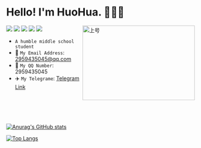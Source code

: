 # Hello! I'm HuoHua. 🥰🥰🥰
<img src="https://raw.githubusercontent.com/HuoHuas001/Lition/main/icon.png" width = "300" height = "200" alt="上号" style="display:inline-block;float:right"/>


[![](https://img.shields.io/badge/OS-Ubuntu%20Linux-33aadd?style=flat-square&logo=ubuntu&logoColor=ffffff)](https://www.archlinux.org/)
[![](https://img.shields.io/badge/Huawei-P20%20Pro-f5010c?style=flat-square&logo=huawei&logoColor=ffffff)](https://www.huawei.com/)
[![](https://img.shields.io/badge/-C++-007396?style=flat-square&logo=cplusplus&logoColor=ffffff)]()
[![](https://img.shields.io/badge/Game-Minecraft%20Bedrock-33aadd?style=flat-square&logo=minecraft&logoColor=ffffff)](https://minecraft.net/)
[![](https://img.shields.io/badge/Steam-171a21?style=flat-square&logo=steam&logoColor=ffffff)](https://steamcommunity.com/id/antzuhl)

- `A humble middle school student`
- 📧 `My Email Address`: 2959435045@qq.com
- 🐧 `My QQ Number`: 2959435045
- ✈️ `My Telegrame`: [Telegram Link](t.me/Lition)


<div style="margin-top:90px">

[![Anurag's GitHub stats](https://github-readme-stats.vercel.app/api?username=Lition802&locale=cn&show_icons=true)](https://github.com/HuoHuas001)


[![Top Langs](https://github-readme-stats.vercel.app/api/top-langs/?username=Lition802&locale=cn&layout=compact)](https://github.com/HuoHuas001)

</div>
